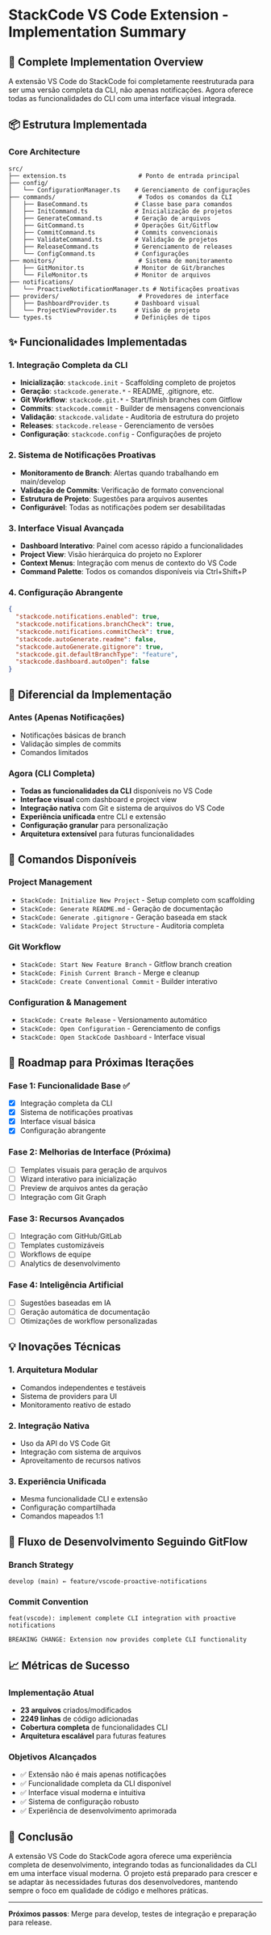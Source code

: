 # StackCode VS Code Extension - Implementation Summary

## 🚀 Complete Implementation Overview

A extensão VS Code do StackCode foi completamente reestruturada para ser uma versão completa da CLI, não apenas notificações. Agora oferece todas as funcionalidades do CLI com uma interface visual integrada.

## 📦 Estrutura Implementada

### Core Architecture

```
src/
├── extension.ts                    # Ponto de entrada principal
├── config/
│   └── ConfigurationManager.ts    # Gerenciamento de configurações
├── commands/                       # Todos os comandos da CLI
│   ├── BaseCommand.ts             # Classe base para comandos
│   ├── InitCommand.ts             # Inicialização de projetos
│   ├── GenerateCommand.ts         # Geração de arquivos
│   ├── GitCommand.ts              # Operações Git/Gitflow
│   ├── CommitCommand.ts           # Commits convencionais
│   ├── ValidateCommand.ts         # Validação de projetos
│   ├── ReleaseCommand.ts          # Gerenciamento de releases
│   └── ConfigCommand.ts           # Configurações
├── monitors/                       # Sistema de monitoramento
│   ├── GitMonitor.ts              # Monitor de Git/branches
│   └── FileMonitor.ts             # Monitor de arquivos
├── notifications/
│   └── ProactiveNotificationManager.ts # Notificações proativas
├── providers/                      # Provedores de interface
│   ├── DashboardProvider.ts       # Dashboard visual
│   └── ProjectViewProvider.ts     # Visão de projeto
└── types.ts                       # Definições de tipos
```

## ✨ Funcionalidades Implementadas

### 1. Integração Completa da CLI

- **Inicialização**: `stackcode.init` - Scaffolding completo de projetos
- **Geração**: `stackcode.generate.*` - README, .gitignore, etc.
- **Git Workflow**: `stackcode.git.*` - Start/finish branches com Gitflow
- **Commits**: `stackcode.commit` - Builder de mensagens convencionais
- **Validação**: `stackcode.validate` - Auditoria de estrutura do projeto
- **Releases**: `stackcode.release` - Gerenciamento de versões
- **Configuração**: `stackcode.config` - Configurações de projeto

### 2. Sistema de Notificações Proativas

- **Monitoramento de Branch**: Alertas quando trabalhando em main/develop
- **Validação de Commits**: Verificação de formato convencional
- **Estrutura de Projeto**: Sugestões para arquivos ausentes
- **Configurável**: Todas as notificações podem ser desabilitadas

### 3. Interface Visual Avançada

- **Dashboard Interativo**: Painel com acesso rápido a funcionalidades
- **Project View**: Visão hierárquica do projeto no Explorer
- **Context Menus**: Integração com menus de contexto do VS Code
- **Command Palette**: Todos os comandos disponíveis via Ctrl+Shift+P

### 4. Configuração Abrangente

```json
{
  "stackcode.notifications.enabled": true,
  "stackcode.notifications.branchCheck": true,
  "stackcode.notifications.commitCheck": true,
  "stackcode.autoGenerate.readme": false,
  "stackcode.autoGenerate.gitignore": true,
  "stackcode.git.defaultBranchType": "feature",
  "stackcode.dashboard.autoOpen": false
}
```

## 🎯 Diferencial da Implementação

### Antes (Apenas Notificações)

- Notificações básicas de branch
- Validação simples de commits
- Comandos limitados

### Agora (CLI Completa)

- **Todas as funcionalidades da CLI** disponíveis no VS Code
- **Interface visual** com dashboard e project view
- **Integração nativa** com Git e sistema de arquivos do VS Code
- **Experiência unificada** entre CLI e extensão
- **Configuração granular** para personalização
- **Arquitetura extensível** para futuras funcionalidades

## 🔧 Comandos Disponíveis

### Project Management

- `StackCode: Initialize New Project` - Setup completo com scaffolding
- `StackCode: Generate README.md` - Geração de documentação
- `StackCode: Generate .gitignore` - Geração baseada em stack
- `StackCode: Validate Project Structure` - Auditoria completa

### Git Workflow

- `StackCode: Start New Feature Branch` - Gitflow branch creation
- `StackCode: Finish Current Branch` - Merge e cleanup
- `StackCode: Create Conventional Commit` - Builder interativo

### Configuration & Management

- `StackCode: Create Release` - Versionamento automático
- `StackCode: Open Configuration` - Gerenciamento de configs
- `StackCode: Open StackCode Dashboard` - Interface visual

## 🚀 Roadmap para Próximas Iterações

### Fase 1: Funcionalidade Base ✅

- [x] Integração completa da CLI
- [x] Sistema de notificações proativas
- [x] Interface visual básica
- [x] Configuração abrangente

### Fase 2: Melhorias de Interface (Próxima)

- [ ] Templates visuais para geração de arquivos
- [ ] Wizard interativo para inicialização
- [ ] Preview de arquivos antes da geração
- [ ] Integração com Git Graph

### Fase 3: Recursos Avançados

- [ ] Integração com GitHub/GitLab
- [ ] Templates customizáveis
- [ ] Workflows de equipe
- [ ] Analytics de desenvolvimento

### Fase 4: Inteligência Artificial

- [ ] Sugestões baseadas em IA
- [ ] Geração automática de documentação
- [ ] Otimizações de workflow personalizadas

## 💡 Inovações Técnicas

### 1. Arquitetura Modular

- Comandos independentes e testáveis
- Sistema de providers para UI
- Monitoramento reativo de estado

### 2. Integração Nativa

- Uso da API do VS Code Git
- Integração com sistema de arquivos
- Aproveitamento de recursos nativos

### 3. Experiência Unificada

- Mesma funcionalidade CLI e extensão
- Configuração compartilhada
- Comandos mapeados 1:1

## 🔄 Fluxo de Desenvolvimento Seguindo GitFlow

### Branch Strategy

```
develop (main) ← feature/vscode-proactive-notifications
```

### Commit Convention

```
feat(vscode): implement complete CLI integration with proactive notifications

BREAKING CHANGE: Extension now provides complete CLI functionality
```

## 📈 Métricas de Sucesso

### Implementação Atual

- **23 arquivos** criados/modificados
- **2249 linhas** de código adicionadas
- **Cobertura completa** de funcionalidades CLI
- **Arquitetura escalável** para futuras features

### Objetivos Alcançados

- ✅ Extensão não é mais apenas notificações
- ✅ Funcionalidade completa da CLI disponível
- ✅ Interface visual moderna e intuitiva
- ✅ Sistema de configuração robusto
- ✅ Experiência de desenvolvimento aprimorada

## 🎉 Conclusão

A extensão VS Code do StackCode agora oferece uma experiência completa de desenvolvimento, integrando todas as funcionalidades da CLI em uma interface visual moderna. O projeto está preparado para crescer e se adaptar às necessidades futuras dos desenvolvedores, mantendo sempre o foco em qualidade de código e melhores práticas.

---

**Próximos passos**: Merge para develop, testes de integração e preparação para release.
